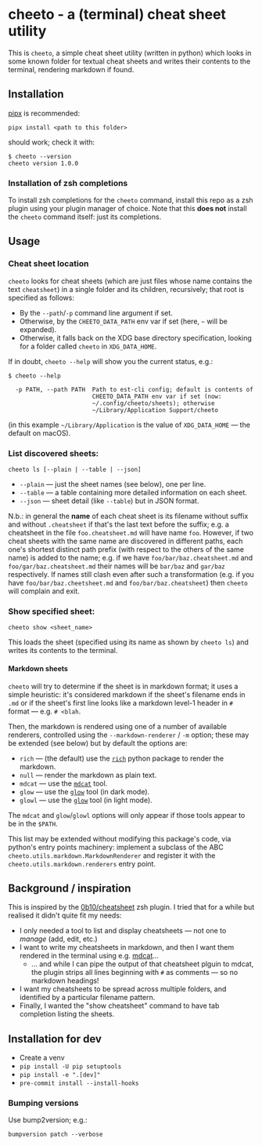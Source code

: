 # cheeto - a (terminal) cheat sheet utility

This is `cheeto`, a simple cheat sheet utility (written in python) which looks in some known folder for textual cheat sheets and writes their contents to the terminal, rendering markdown if found.



## Installation

[pipx](https://github.com/pypa/pipx) is recommended:

```shell
pipx install <path to this folder>
```

should work; check it with:

```shell
$ cheeto --version
cheeto version 1.0.0
```

### Installation of zsh completions

To install zsh completions for the `cheeto` command, install this repo as a zsh plugin using your plugin manager of choice.  Note that this **does not** install the `cheeto` command itself: just its completions.

## Usage

### Cheat sheet location

`cheeto` looks for cheat sheets (which are just files whose name contains the text `cheatsheet`) in a single folder and its children, recursively; that root is specified as follows:

* By the `--path`/`-p` command line argument if set.
* Otherwise, by the `CHEETO_DATA_PATH` env var if set (here, `~` will be expanded).
* Otherwise, it falls back on the XDG base directory specification, looking for a folder called `cheeto` in `XDG_DATA_HOME`.

If in doubt, `cheeto --help` will show you the current status, e.g.:

```shell
$ cheeto --help

  -p PATH, --path PATH  Path to est-cli config; default is contents of
                        CHEETO_DATA_PATH env var if set (now:
                        ~/.config/cheeto/sheets); otherwise
                        ~/Library/Application Support/cheeto
```

(in this example `~/Library/Application` is the value of `XDG_DATA_HOME` — the default on macOS).



### List discovered sheets:

```shell
cheeto ls [--plain | --table | --json]
```

* `--plain` — just the sheet names (see below), one per line.
* `--table` — a table containing more detailed information on each sheet.
* `--json` — sheet detail (like `--table`) but in JSON format.

N.b.: in general the **name** of each cheat sheet is its filename without suffix and without `.cheatsheet` if that's the last text before the suffix; e.g. a cheatsheet in the file `foo.cheatsheet.md` will have name `foo`.  However, if two cheat sheets with the same name are discovered in different paths, each one's shortest distinct path prefix (with respect to the others of the same name) is added to the name; e.g. if we have `foo/bar/baz.cheatsheet.md` and `foo/gar/baz.cheatsheet.md` their names will be `bar/baz` and `gar/baz` respectively.  If names still clash even after such a transformation (e.g. if you have `foo/bar/baz.cheetsheet.md` and `foo/bar/baz.cheatsheet`) then `cheeto` will complain and exit.


### Show specified sheet:

```shell
cheeto show <sheet_name>
```

This loads the sheet (specified using its name as shown by `cheeto ls`) and writes its contents to the terminal.

#### Markdown sheets

`cheeto` will try to determine if the sheet is in markdown format; it uses a simple heuristic: it's considered markdown if the sheet's filename ends in `.md` or if the sheet's first line looks like a markdown level-1 header in `#` format — e.g. `# <blah`.

Then, the markdown is rendered using one of a number of available renderers, controlled using the `--markdown-renderer` / `-m` option; these may be extended (see below) but by default the options are:

* `rich` — (the default) use the [`rich`](https://rich.readthedocs.io/en/stable) python package to render the markdown.
* `null` — render the markdown as plain text.
* `mdcat` — use the [`mdcat`](https://github.com/swsnr/mdcat) tool.
* `glow` — use the [`glow`](https://github.com/swsnr/mdcat) tool (in dark mode).
* `glowl` — use the [`glow`](https://github.com/swsnr/mdcat) tool (in light mode).

The `mdcat` and `glow`/`glowl` options will only appear if those tools appear to be in the `$PATH`.

This list may be extended without modifying this package's code, via python's entry points machinery: implement a subclass of the ABC `cheeto.utils.markdown.MarkdownRenderer` and register it with the `cheeto.utils.markdown.renderers` entry point.



## Background / inspiration

This is inspired by the [0b10/cheatsheet](https://github.com/0b10/cheatsheet) zsh plugin.  I tried that for a while but realised it didn't quite fit my needs:

* I only needed a tool to list and display cheatsheets  — not one to _manage_ (add, edit, etc.)
* I want to write my cheatsheets in markdown, and then I want them rendered in the terminal using e.g. [mdcat](https://github.com/swsnr/mdcat)...
  - ... and while I can pipe the output of that cheatsheet plguin to mdcat, the plugin strips all lines beginning with `#` as comments — so no markdown headings!
* I want my cheatsheets to be spread across multiple folders, and identified by a particular filename pattern.
* Finally, I wanted the "show cheatsheet" command to have tab completion listing the sheets.



## Installation for dev

* Create a venv
* `pip install -U pip setuptools`
* `pip install -e ".[dev]"`
* `pre-commit install --install-hooks`

### Bumping versions

Use bump2version; e.g.:

```
bumpversion patch --verbose
```
